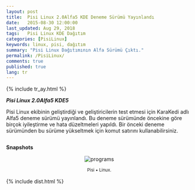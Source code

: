 ```yaml
---
layout: post
title:  Pisi Linux 2.0Alfa5 KDE Deneme Sürümü Yayınlandı
date:   2015-08-30 12:00:00
last_updated: Aug 29, 2018
tags:   Pisi Linux KDE Dağıtım
categories: [PisiLinux]
keywords: linux, pisi, dağıtım
summary: "Pisi Linux Dağıtımının Alfa Sürümü Çıktı."
permalink: /PisiLinux/
comments: true
published: true
lang: tr
---
```


{% include tr_ay.html %}

***Pisi Linux 2.0Alfa5 KDE5***

Pisi Linux ekibinin geliştirdiği ve geliştiricilerin test etmesi için KaraKedi adlı Alfa5 deneme sürümü yayınlandı. Bu deneme sürümünde öncekine göre birçok iyileştirme ve hata düzeltmeleri yapıldı. Bir önceki deneme sürümünden bu sürüme yükseltmek için komut satırını kullanabilirsiniz.

```sudo pisi up -dvsy
```


**Snapshots**

<div class='pull-right alert alert-warning' style="margin: 15px; text-align: center;">
  <img src="{{ site.baseurl }}/images/snapshot1.png" alt="programs" class="resize" />
  <p><small>Pisi &bull; Linux.</small></p>
</div> 
  
<style>
img.resize {
  max-width:100%;
  max-height:100%;
}
</style>


{% include dist.html %}

